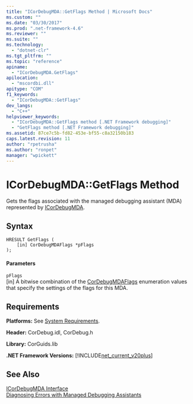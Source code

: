 ```yaml
---
title: "ICorDebugMDA::GetFlags Method | Microsoft Docs"
ms.custom: ""
ms.date: "03/30/2017"
ms.prod: ".net-framework-4.6"
ms.reviewer: ""
ms.suite: ""
ms.technology: 
  - "dotnet-clr"
ms.tgt_pltfrm: ""
ms.topic: "reference"
apiname: 
  - "ICorDebugMDA.GetFlags"
apilocation: 
  - "mscordbi.dll"
apitype: "COM"
f1_keywords: 
  - "ICorDebugMDA::GetFlags"
dev_langs: 
  - "C++"
helpviewer_keywords: 
  - "ICorDebugMDA::GetFlags method [.NET Framework debugging]"
  - "GetFlags method [.NET Framework debugging]"
ms.assetid: 87ce7c5b-fd82-453e-bf55-c8a32150b183
caps.latest.revision: 11
author: "rpetrusha"
ms.author: "ronpet"
manager: "wpickett"
---
```

# ICorDebugMDA::GetFlags Method
Gets the flags associated with the managed debugging assistant (MDA) represented by [ICorDebugMDA](../../../../docs/framework/unmanaged-api/debugging/icordebugmda-interface.md).  
  
## Syntax  
  
```  
HRESULT GetFlags (  
    [in] CorDebugMDAFlags *pFlags  
);  
```  
  
#### Parameters  
 `pFlags`  
 [in] A bitwise combination of the [CorDebugMDAFlags](../../../../docs/framework/unmanaged-api/debugging/icordebugeval-interface1.md) enumeration values that specify the settings of the flags for this MDA.  
  
## Requirements  
 **Platforms:** See [System Requirements](../../../../docs/framework/getting-started/system-requirements.md).  
  
 **Header:** CorDebug.idl, CorDebug.h  
  
 **Library:** CorGuids.lib  
  
 **.NET Framework Versions:** [!INCLUDE[net_current_v20plus](../../../../includes/net-current-v20plus-md.md)]  
  
## See Also  
 [ICorDebugMDA Interface](../../../../docs/framework/unmanaged-api/debugging/icordebugmda-interface.md)   
 [Diagnosing Errors with Managed Debugging Assistants](../../../../docs/framework/debugging-tracing-profiling/diagnosing-errors-with-managed-debugging-assistants.md)